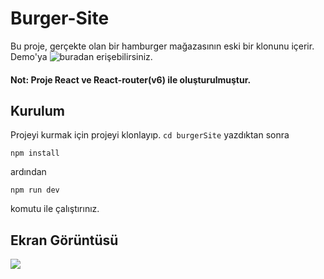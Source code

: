# Burger-Site

Bu proje, gerçekte olan bir hamburger mağazasının eski bir klonunu içerir. Demo'ya  ![buradan](burger-store-site.netlify.app) erişebilirsiniz.

#### Not: Proje React ve React-router(v6) ile oluşturulmuştur.

## Kurulum

Projeyi kurmak için projeyi klonlayıp. `cd burgerSite` yazdıktan sonra
```
npm install
```
ardından 
```
npm run dev
```
komutu ile çalıştırınız. 

## Ekran Görüntüsü

![](https://media.giphy.com/media/v1.Y2lkPTc5MGI3NjExb3EzMWl2a2ZldHk2dWV1MG53Ym9oemppZm16M2FjeGZvbTlvZ2xweSZlcD12MV9pbnRlcm5hbF9naWZfYnlfaWQmY3Q9Zw/iAYQ7ljyqP3qj641pQ/giphy.gif)


